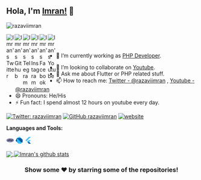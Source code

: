 ## Hola, I'm [Imran!](https://razaviimran.github.io) 👋

<p align="left"> <img src="https://komarev.com/ghpvc/?username=razaviimran&label=Views&color=blue&style=plastic" alt="razaviimran" /> </p>

<a href="https://twitter.com/razaviimran1">
  <img align="left" alt="Imran's Twitter" width="22px" src="https://cdn.jsdelivr.net/npm/simple-icons@v3/icons/twitter.svg" />
</a>
<a href="https://github.com/razaviimran">
  <img align="left" alt="Imran's Github" width="22px" src="https://cdn.jsdelivr.net/npm/simple-icons@v3/icons/github.svg" />
</a>
<a href="https://t.me/razaviimran">
  <img align="left" alt="Imran's Telegram" width="22px" src="https://cdn.jsdelivr.net/npm/simple-icons@v3/icons/telegram.svg" />
</a>
<a href="https://instagram.com/razaviimran/">
  <img align="left" alt="Imran's Instagram" width="22px" src="https://cdn.jsdelivr.net/npm/simple-icons@v3/icons/instagram.svg" />
</a>
<a href="https://www.facebook.com/razaviimran/">
  <img align="left" alt="Imran's Facebook" width="22px" src="https://cdn.jsdelivr.net/npm/simple-icons@v3/icons/facebook.svg" />
</a>
<a href="https://www.youtube.com/razaviimran/">
  <img align="left" alt="Imran's Youtube" width="22px" src="https://cdn.jsdelivr.net/npm/simple-icons@v3/icons/youtube.svg" />
</a>

<br/>
<br/>


- 🔭 I’m currently working as [PHP Developer](https://karmasteels.com/).
<!-- - 🌱 I’m currently learning more about CodeIgniter & Flutter. -->
- 👯 I’m looking to collaborate on [Youtube](https://youtube.com/razaviimran).
- 💬 Ask me about Flutter or PHP related stuff.
- 📫 How to reach me: [Twitter - @razaviimran](https://twitter.com/razaviimran1) , [Youtube - @razaviimran](https://youtube.com/razaviimran)
- 😄 Pronouns: He/His
- ⚡ Fun fact: I spend almost 12 hours on youtube every day.

[![Twitter: razaviimran](https://img.shields.io/twitter/follow/razaviimran1?style=social)](https://twitter.com/razaviimran1)
[![GitHub razaviimran](https://img.shields.io/github/followers/razaviimran?label=follow&style=social)](https://github.com/razaviimran)
[![website](https://img.shields.io/badge/PortfolioWebsite-razaviimran.github.io-2648ff?style=flat-square&logo=google-chrome)](https://razaviimran.github.io/)


**Languages and Tools:**  


<code><img height="20" src="https://raw.githubusercontent.com/github/explore/80688e429a7d4ef2fca1e82350fe8e3517d3494d/topics/php/php.png"></code>
<code><img height="20" src="https://raw.githubusercontent.com/github/explore/80688e429a7d4ef2fca1e82350fe8e3517d3494d/topics/dart/dart.png"></code>
<code><img height="20" src="https://raw.githubusercontent.com/github/explore/80688e429a7d4ef2fca1e82350fe8e3517d3494d/topics/flutter/flutter.png"></code>

<!-- <code><img height="20" src="https://raw.githubusercontent.com/github/explore/80688e429a7d4ef2fca1e82350fe8e3517d3494d/topics/python/python.png"></code>
<code><img height="20" src="https://raw.githubusercontent.com/github/explore/80688e429a7d4ef2fca1e82350fe8e3517d3494d/topics/vue/vue.png"></code>
<code><img height="20" src="https://raw.githubusercontent.com/github/explore/80688e429a7d4ef2fca1e82350fe8e3517d3494d/topics/nodejs/nodejs.png"></code>     -->

<a href="https://github.com/razaviimran">
  <img align="center" src="https://github-readme-stats.vercel.app/api/top-langs/?username=razaviimran&theme=light&hide_langs_below=1" />
</a>
<a href="https://github.com/razaviimran">
 <img align="center" src="https://github-readme-stats.vercel.app/api?username=razaviimran&show_icons=true&theme=light&line_height=27" alt="Imran's github stats"/>
</a>
<!-- <a href="https://github.com/iampawan/FlutterExampleApps">
  <img align="center" src="https://github-readme-stats.vercel.app/api/pin/?username=iampawan&repo=FlutterExampleApps&theme=light" />
</a>
<a href="https://github.com/iampawan/VelocityX">
 <img align="center" src="https://github-readme-stats.vercel.app/api/pin/?username=iampawan&repo=VelocityX&theme=light" />
</a> -->

<div align="center">

### Show some ❤️ by starring some of the repositories!

</div>

